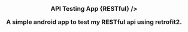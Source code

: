

<!-- PROJECT DESCRIPTION -->
<br />

  <h3 align="center">API Testing App {RESTful} />

  <p align="center">
    A simple android app to test my RESTful api using retrofit2.
    <br />
    
